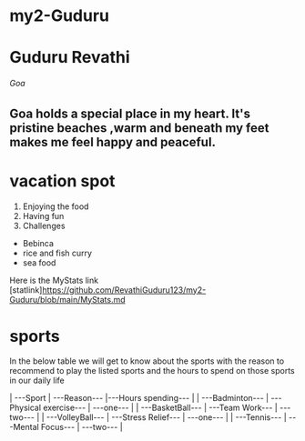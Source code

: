 # my2-Guduru
# Guduru Revathi
###### Goa
Goa holds a **special place in my heart**. It's **pristine beaches** ,warm and beneath my feet makes me feel happy and peaceful.
-----
# vacation spot
1. Enjoying the food
2. Having fun 
3. Challenges

* Bebinca
* rice and fish curry
* sea food 

Here is the MyStats link
[statlink]https://github.com/RevathiGuduru123/my2-Guduru/blob/main/MyStats.md

# sports
In the below table we will get to know about the sports with the reason to recommend to play the listed sports and the hours to spend on those sports in our daily life

| ---Sport          |   ---Reason---          |---Hours spending--- |
| ---Badminton---   | ---Physical exercise--- |   ---one---         |
| ---BasketBall---  | ---Team Work---         |   ---two---         |
| ---VolleyBall---  | ---Stress Relief---     |   ---one---         |
| ---Tennis---      | ---Mental Focus---      |   ---two---         |